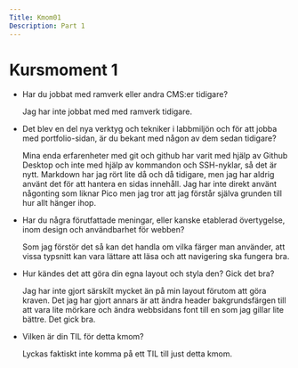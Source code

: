```yaml
---
Title: Kmom01
Description: Part 1
---
```


Kursmoment 1
==================

*   Har du jobbat med ramverk eller andra CMS:er tidigare?

    Jag har inte jobbat med med ramverk tidigare.

*   Det blev en del nya verktyg och tekniker i labbmiljön och för att jobba med portfolio-sidan, är du bekant med någon av dem sedan tidigare?

    Mina enda erfarenheter med git och github har varit med hjälp av Github Desktop och inte med hjälp av kommandon och SSH-nyklar, så det är nytt. Markdown har jag rört lite då och då tidigare, men jag har aldrig använt det för att hantera en sidas innehåll. Jag har inte direkt använt någonting som liknar Pico men jag tror att jag förstår själva grunden till hur allt hänger ihop.

*   Har du några förutfattade meningar, eller kanske etablerad övertygelse, inom design och användbarhet för webben?

    Som jag förstör det så kan det handla om vilka färger man använder, att vissa typsnitt kan vara lättare att läsa och att navigering ska fungera bra.

*   Hur kändes det att göra din egna layout och styla den? Gick det bra?

    Jag har inte gjort särskilt mycket än på min layout förutom att göra kraven. Det jag har gjort annars är att ändra header bakgrundsfärgen till att vara lite mörkare och ändra webbsidans font till en som jag gillar lite bättre. Det gick bra.

*   Vilken är din TIL för detta kmom?

    Lyckas faktiskt inte komma på ett TIL till just detta kmom.

